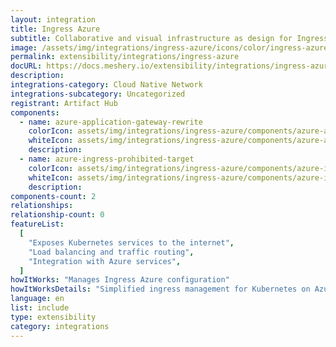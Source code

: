 ```yaml
---
layout: integration
title: Ingress Azure
subtitle: Collaborative and visual infrastructure as design for Ingress Azure
image: /assets/img/integrations/ingress-azure/icons/color/ingress-azure-color.svg
permalink: extensibility/integrations/ingress-azure
docURL: https://docs.meshery.io/extensibility/integrations/ingress-azure
description:
integrations-category: Cloud Native Network
integrations-subcategory: Uncategorized
registrant: Artifact Hub
components:
  - name: azure-application-gateway-rewrite
    colorIcon: assets/img/integrations/ingress-azure/components/azure-application-gateway-rewrite/icons/color/azure-application-gateway-rewrite-color.svg
    whiteIcon: assets/img/integrations/ingress-azure/components/azure-application-gateway-rewrite/icons/white/azure-application-gateway-rewrite-white.svg
    description:
  - name: azure-ingress-prohibited-target
    colorIcon: assets/img/integrations/ingress-azure/components/azure-ingress-prohibited-target/icons/color/azure-ingress-prohibited-target-color.svg
    whiteIcon: assets/img/integrations/ingress-azure/components/azure-ingress-prohibited-target/icons/white/azure-ingress-prohibited-target-white.svg
    description:
components-count: 2
relationships:
relationship-count: 0
featureList:
  [
    "Exposes Kubernetes services to the internet",
    "Load balancing and traffic routing",
    "Integration with Azure services",
  ]
howItWorks: "Manages Ingress Azure configuration"
howItWorksDetails: "Simplified ingress management for Kubernetes on Azure"
language: en
list: include
type: extensibility
category: integrations
---
```


